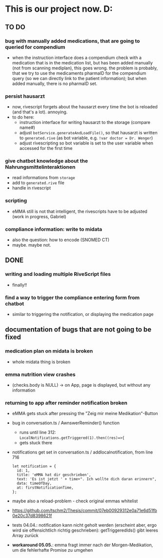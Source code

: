 # This is our project now. D:

## TO DO
### bug with manually added medications, that are going to queried for compendium
- when the instruction interface does a compendium check with a medication that is in the medication list, but has been added manually (not from scanning mediplan), this goes wrong. the problem is probably, that we try to use the medicaments pharmaID for the compendium query (so we can directly link to the patient information); but when added manually, there is no pharmaID set.

### persist hausarzt
- now, rivescript forgets about the hausarzt every time the bot is reloaded (and that's a lot). annoying.
- to do here:
  - instruction interface for writing hausarzt to the storage (compare name#)
  - adjust `botService.generateAndLoadFile()`, so that hausarzt is written to `generated.rive` (as bot variable, e.g. `!var doctor = Dr. Wenger`)
  - adjust rivescripting so bot variable is set to the user variable when accessed for the first time

### give chatbot knowledge about the Nahrungsmittelinteraktionen
- read informations from `storage`
- add to `generated.rive` file
- handle in rivescript 

### scripting
- eMMA still is not that intelligent, the rivescripts have to be adjusted (work in progress, Gabriel)

### compliance information: write to midata
- also the question: how to encode (SNOMED CT)
- maybe. maybe not.

## DONE
###  writing and loading multiple RiveScript files
- finally!!

### find a way to trigger the compliance entering form from chatbot
- similar to triggering the notification, or displaying the medication page

## documentation of bugs that are not going to be fixed
### medication plan on midata is broken
- whole midata thing is broken
### emma nutrition view crashes
- (checks.body is NULL) -> on App, page is displayed, but without any information
### returning to app after reminder notification broken
- eMMA gets stuck after pressing the "Zeig mir meine Medikation"-Button
- bug in conversation.ts / AwnswerReminder() function
  - runs until line 312: `LocalNotifications.getTriggered(1).then((res)=>{`
  - gets stuck there
- notifications get set in conversation.ts / addlocalnotification, from line 716

      let notification = {
        id: 1,
        title: 'eMMA hat dir geschrieben',
        text: 'Es ist jetzt ' + time+". Ich wollte dich daran erinnern",
        data: timeOfDay,
        at: firstNotificationTime,
      };
- maybe also a reload-problem - check original emmas whitelist
- https://github.com/tschm2/Thesis/commit/07eb00929312e0a71e6d51fb0e20c37d8398621f
- tests 04.04.: notification kann nicht geholt werden (erscheint aber, ergo wird sie offensichtlich richtig geschrieben): getTriggeredIds() gibt leeres Array zurück
- __workaround 05.05.__: emma fragt immer nach der Morgen-Medikation, um die fehlerhafte Promise zu umgehen
